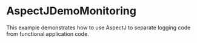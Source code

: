 # AspectJDemoMonitoring

This example demonstrates how to use AspectJ to separate logging code from functional application code.